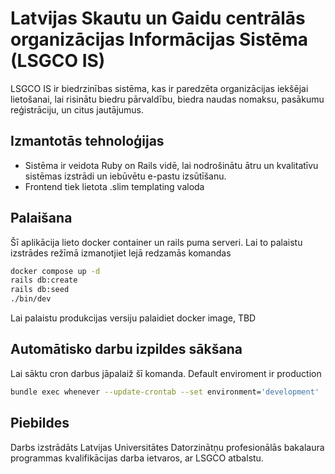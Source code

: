 # Latvijas Skautu un Gaidu centrālās organizācijas Informācijas Sistēma (LSGCO IS)

LSGCO IS ir biedrzinības sistēma, kas ir paredzēta organizācijas iekšējai lietošanai, lai risinātu biedru pārvaldību, biedra naudas nomaksu, pasākumu reģistrāciju, un citus jautājumus.

## Izmantotās tehnoloģijas
- Sistēma ir veidota Ruby on Rails vidē, lai nodrošinātu ātru un kvalitatīvu sistēmas izstrādi un iebūvētu e-pastu izsūtīšanu.
- Frontend tiek lietota .slim templating valoda

## Palaišana

Šī aplikācija lieto docker container un rails puma serveri. Lai to palaistu izstrādes režīmā izmanotjiet lejā redzamās komandas
```bash
docker compose up -d
rails db:create
rails db:seed
./bin/dev
```
Lai palaistu produkcijas versiju palaidiet docker image, TBD

## Automātisko darbu izpildes sākšana

Lai sāktu cron darbus jāpalaiž šī komanda. Default enviroment ir production
```bash
bundle exec whenever --update-crontab --set environment='development'
```

## Piebildes

Darbs izstrādāts Latvijas Universitātes Datorzinātņu profesionālās bakalaura programmas kvalifikācijas darba ietvaros, ar LSGCO atbalstu.
